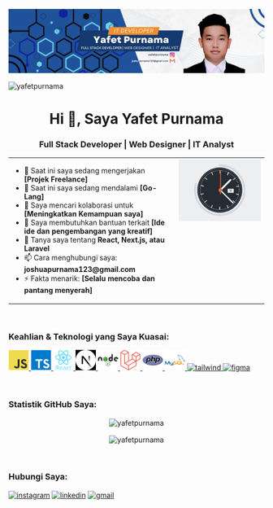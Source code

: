 <p align="center">
  <img src="img/banner-yafet.png" alt="Banner Yafet Purnama" />
</p>

<p align="left"> <img src="https://komarev.com/ghpvc/?username=yafetpurnama&label=Profile%20views&color=0e75b6&style=flat" alt="yafetpurnama" /> </p>
<h1 align="center">Hi 👋, Saya Yafet Purnama</h1>
<h3 align="center">Full Stack Developer | Web Designer | IT Analyst</h3>

<table>
<tr>
<td valign="top" width="65%">
<ul>
  <li>🔭 Saat ini saya sedang mengerjakan <strong>[Projek Freelance]</strong></li>
  <li>🌱 Saat ini saya sedang mendalami <strong>[Go-Lang]</strong></li>
  <li>👯 Saya mencari kolaborasi untuk <strong>[Meningkatkan Kemampuan saya]</strong></li>
  <li>🤔 Saya membutuhkan bantuan terkait <strong>[Ide ide dan pengembangan yang kreatif]</strong></li>
  <li>💬 Tanya saya tentang <strong>React, Next.js, atau Laravel</strong></li>
  <li>📫 Cara menghubungi saya: <strong>joshuapurnama123@gmail.com</strong></li>
  <li>⚡ Fakta menarik: <strong>[Selalu mencoba dan pantang menyerah]</strong></li>
</ul>
</td>
<td valign="top" width="35%" align="center">
  <img src="clock-dribble.gif" alt="Coding GIF" width="100%" />
</td>
</tr>
</table>

<br>

<h3 align="left">Keahlian & Teknologi yang Saya Kuasai:</h3>
<p align="left">
    <a href="https://developer.mozilla.org/en-US/docs/Web/JavaScript" target="_blank" rel="noreferrer"> <img src="https://raw.githubusercontent.com/devicons/devicon/master/icons/javascript/javascript-original.svg" alt="javascript" width="40" height="40"/> </a>
    <a href="https://www.typescriptlang.org/" target="_blank" rel="noreferrer"> <img src="https://raw.githubusercontent.com/devicons/devicon/master/icons/typescript/typescript-original.svg" alt="typescript" width="40" height="40"/> </a>
    <a href="https://reactjs.org/" target="_blank" rel="noreferrer"> <img src="https://raw.githubusercontent.com/devicons/devicon/master/icons/react/react-original-wordmark.svg" alt="react" width="40" height="40"/> </a>
    <a href="https://nextjs.org/" target="_blank" rel="noreferrer"> <img src="https://raw.githubusercontent.com/devicons/devicon/master/icons/nextjs/nextjs-original.svg" alt="nextjs" width="40" height="40" style="filter: invert(1);"/> </a>
    <a href="https://nodejs.org" target="_blank" rel="noreferrer"> <img src="https://raw.githubusercontent.com/devicons/devicon/master/icons/nodejs/nodejs-original-wordmark.svg" alt="nodejs" width="40" height="40"/> </a>
    <a href="https://laravel.com/" target="_blank" rel="noreferrer"> <img src="https://raw.githubusercontent.com/devicons/devicon/master/icons/laravel/laravel-original.svg" alt="laravel" width="40" height="40"/> </a>
    <a href="https://www.php.net" target="_blank" rel="noreferrer"> <img src="https://raw.githubusercontent.com/devicons/devicon/master/icons/php/php-original.svg" alt="php" width="40" height="40"/> </a>
    <a href="https://www.mysql.com/" target="_blank" rel="noreferrer"> <img src="https://raw.githubusercontent.com/devicons/devicon/master/icons/mysql/mysql-original-wordmark.svg" alt="mysql" width="40" height="40"/> </a>
    <a href="https://tailwindcss.com/" target="_blank" rel="noreferrer"> <img src="https://www.vectorlogo.zone/logos/tailwindcss/tailwindcss-icon.svg" alt="tailwind" width="40" height="40"/> </a>
    <a href="https://www.figma.com/" target="_blank" rel="noreferrer"> <img src="https://www.vectorlogo.zone/logos/figma/figma-icon.svg" alt="figma" width="40" height="40"/> </a>
</p>

<br>

<h3 align="left">Statistik GitHub Saya:</h3>
<p align="center">
  <img align="center" src="https://github-readme-stats.vercel.app/api?username=yafetpurnama&show_icons=true&locale=en&theme=tokyonight" alt="yafetpurnama" />
</p>
<p align="center">
  <img align="center" src="https://github-readme-streak-stats.herokuapp.com/?user=yafetpurnama&theme=tokyonight" alt="yafetpurnama" />
</p>

<br>

<h3 align="left">Hubungi Saya:</h3>
<p align="left">
<a href="https://instagram.com/yafetpurnama" target="_blank"><img align="center" src="https://raw.githubusercontent.com/rahuldkjain/github-profile-readme-generator/master/src/images/icons/Social/instagram.svg" alt="instagram" height="30" width="40" /></a>
<a href="https://www.linkedin.com/in/yafet-purnama/" target="_blank"><img align="center" src="https://raw.githubusercontent.com/rahuldkjain/github-profile-readme-generator/master/src/images/icons/Social/linked-in-alt.svg" alt="linkedin" height="30" width="40" /></a>
<a href="mailto:joshuapurnama123@gmail.com" target="_blank"><img align="center" src="https://cdn.simpleicons.org/gmail/EA4335" alt="gmail" height="30" width="40" /></a>
</p>